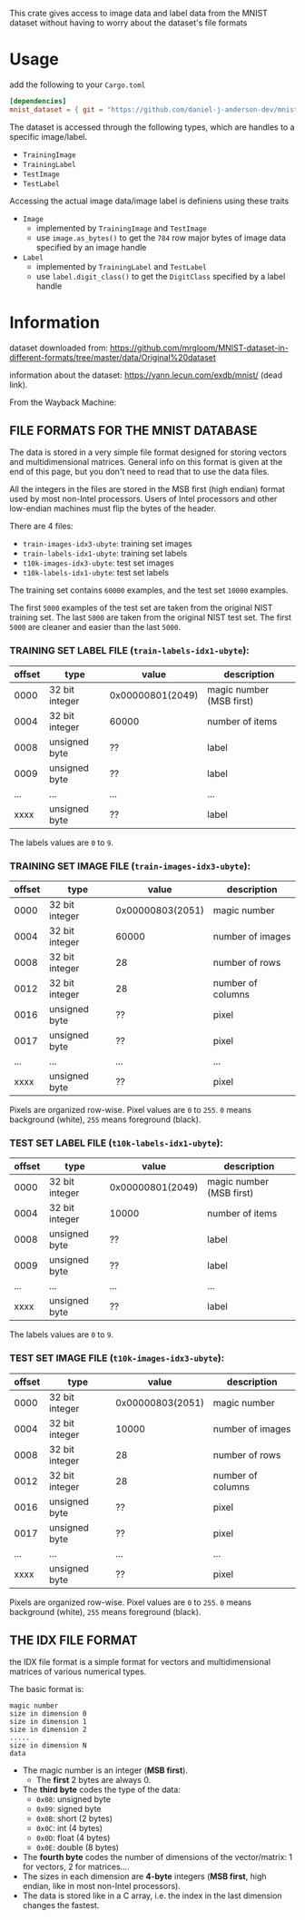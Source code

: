 This crate gives access to image data and label data from the MNIST dataset without having to worry about the dataset's file formats

# Usage
add the following to your `Cargo.toml`
```toml
[dependencies]
mnist_dataset = { git = "https://github.com/daniel-j-anderson-dev/mnist_dataset.git" }
```

The dataset is accessed through the following types, which are handles to a specific image/label.
  - `TrainingImage`
  - `TrainingLabel`
  - `TestImage`
  - `TestLabel`

Accessing the actual image data/image label is definiens using these traits
  - `Image`
    - implemented by `TrainingImage` and `TestImage`
    - use `image.as_bytes()` to get the `784` row major bytes of image data specified by an image handle
  - `Label`
    - implemented by `TrainingLabel` and `TestLabel`
    - use `label.digit_class()` to get the `DigitClass` specified by a label handle

# Information

dataset downloaded from: https://github.com/mrgloom/MNIST-dataset-in-different-formats/tree/master/data/Original%20dataset

information about the dataset: https://yann.lecun.com/exdb/mnist/ (dead link). 

From the Wayback Machine:
## FILE FORMATS FOR THE MNIST DATABASE
The data is stored in a very simple file format designed for storing vectors and multidimensional matrices. General info on this format is given at the end of this page, but you don't need to read that to use the data files.

All the integers in the files are stored in the MSB first (high endian) format used by most non-Intel processors. Users of Intel processors and other low-endian machines must flip the bytes of the header.

There are 4 files:

- `train-images-idx3-ubyte`: training set images
- `train-labels-idx1-ubyte`: training set labels
- `t10k-images-idx3-ubyte`:  test set images
- `t10k-labels-idx1-ubyte`:  test set labels

The training set contains `60000` examples, and the test set `10000` examples.

The first `5000` examples of the test set are taken from the original NIST training set. The last `5000` are taken from the original NIST test set. The first `5000` are cleaner and easier than the last `5000`.

### TRAINING SET LABEL FILE (`train-labels-idx1-ubyte`):
| offset | type           | value            | description              |
|--------|----------------|------------------|--------------------------|
| 0000   | 32 bit integer | 0x00000801(2049) | magic number (MSB first) |
| 0004   | 32 bit integer | 60000            | number of items          |
| 0008   | unsigned byte  | ??               | label                    |
| 0009   | unsigned byte  | ??               | label                    |
| ...    | ...            | ...              | ...                      |
| xxxx   | unsigned byte  | ??               | label                    |

The labels values are `0` to `9`.

### TRAINING SET IMAGE FILE (`train-images-idx3-ubyte`):
| offset | type           | value            | description       |
|--------|----------------|------------------|-------------------|
| 0000   | 32 bit integer | 0x00000803(2051) | magic number      |
| 0004   | 32 bit integer | 60000            | number of images  |
| 0008   | 32 bit integer | 28               | number of rows    |
| 0012   | 32 bit integer | 28               | number of columns |
| 0016   | unsigned byte  | ??               | pixel             |
| 0017   | unsigned byte  | ??               | pixel             |
| ...    | ...            | ...              | ...               |
| xxxx   | unsigned byte  | ??               | pixel             |
                
Pixels are organized row-wise. Pixel values are `0` to `255`. `0` means background (white), `255` means foreground (black).

### TEST SET LABEL FILE (`t10k-labels-idx1-ubyte`):
| offset | type           | value            | description              |
|--------|----------------|------------------|--------------------------|
| 0000   | 32 bit integer | 0x00000801(2049) | magic number (MSB first) |
| 0004   | 32 bit integer | 10000            | number of items          |
| 0008   | unsigned byte  | ??               | label                    |
| 0009   | unsigned byte  | ??               | label                    |
| ...    | ...            | ...              | ...                      |
| xxxx   | unsigned byte  | ??               | label                    |

The labels values are `0` to `9`.

### TEST SET IMAGE FILE (`t10k-images-idx3-ubyte`):
| offset | type           | value            | description       |
|--------|----------------|------------------|-------------------|
| 0000   | 32 bit integer | 0x00000803(2051) | magic number      |
| 0004   | 32 bit integer | 10000            | number of images  |
| 0008   | 32 bit integer | 28               | number of rows    |
| 0012   | 32 bit integer | 28               | number of columns |
| 0016   | unsigned byte  | ??               | pixel             |
| 0017   | unsigned byte  | ??               | pixel             |
| ...    | ...            | ...              | ...               |
| xxxx   | unsigned byte  | ??               | pixel             |

Pixels are organized row-wise. Pixel values are `0` to `255`. `0` means background (white), `255` means foreground (black).

## THE IDX FILE FORMAT
the IDX file format is a simple format for vectors and multidimensional matrices of various numerical types.

The basic format is:
```
magic number
size in dimension 0
size in dimension 1
size in dimension 2
.....
size in dimension N
data
```

- The magic number is an integer (**MSB first**).
  - The **first** 2 bytes are always 0.
- The **third byte** codes the type of the data:
  - `0x08`: unsigned byte
  - `0x09`: signed byte
  - `0x0B`: short (2 bytes)
  - `0x0C`: int (4 bytes)
  - `0x0D`: float (4 bytes)
  - `0x0E`: double (8 bytes)
- The **fourth byte** codes the number of dimensions of the vector/matrix: 1 for vectors, 2 for matrices....
- The sizes in each dimension are **4-byte** integers (**MSB first**, high endian, like in most non-Intel processors).
- The data is stored like in a C array, i.e. the index in the last dimension changes the fastest. 
